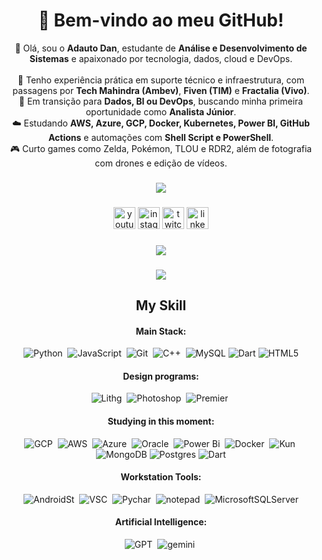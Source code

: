 <!-- Título centralizado -->
<h1 align="center">🚀 Bem-vindo ao meu GitHub!</h1>

<!-- Apresentação -->
<p align="center">
  👋 Olá, sou o <strong>Adauto Dan</strong>, estudante de <strong>Análise e Desenvolvimento de Sistemas</strong> e apaixonado por tecnologia, dados, cloud e DevOps.
  <br><br>
  💼 Tenho experiência prática em suporte técnico e infraestrutura, com passagens por <strong>Tech Mahindra (Ambev)</strong>, <strong>Fiven (TIM)</strong> e <strong>Fractalia (Vivo)</strong>.
  <br>
  🔁 Em transição para <strong>Dados, BI ou DevOps</strong>, buscando minha primeira oportunidade como <strong>Analista Júnior</strong>.
  <br>
  ☁️ Estudando <strong>AWS, Azure, GCP, Docker, Kubernetes, Power BI, GitHub Actions</strong> e automações com <strong>Shell Script e PowerShell</strong>.
  <br>
  🎮 Curto games como Zelda, Pokémon, TLOU e RDR2, além de fotografia com drones e edição de vídeos.
</p>


###
<div align="center">
   <img src="https://images-wixmp-ed30a86b8c4ca887773594c2.wixmp.com/f/4d2c9658-e25e-4dd6-9c56-932447f29482/ddio625-88c6c961-13c1-43ee-a08f-3c3ceeb7f053.gif?token=eyJ0eXAiOiJKV1QiLCJhbGciOiJIUzI1NiJ9.eyJzdWIiOiJ1cm46YXBwOjdlMGQxODg5ODIyNjQzNzNhNWYwZDQxNWVhMGQyNmUwIiwiaXNzIjoidXJuOmFwcDo3ZTBkMTg4OTgyMjY0MzczYTVmMGQ0MTVlYTBkMjZlMCIsIm9iaiI6W1t7InBhdGgiOiJcL2ZcLzRkMmM5NjU4LWUyNWUtNGRkNi05YzU2LTkzMjQ0N2YyOTQ4MlwvZGRpbzYyNS04OGM2Yzk2MS0xM2MxLTQzZWUtYTA4Zi0zYzNjZWViN2YwNTMuZ2lmIn1dXSwiYXVkIjpbInVybjpzZXJ2aWNlOmZpbGUuZG93bmxvYWQiXX0.1Shjpe-XOI7ativXu5UeoPDRzJkK_mAkgdJdHTEVSQM" heitght="350"  />


###

<div align="center">
  <img src="https://img.shields.io/static/v1?message=Youtube&logo=youtube&label=&color=FF0000&logoColor=white&labelColor=&style=for-the-badge" height="35" alt="youtube logo"  />
  <img src="https://img.shields.io/static/v1?message=Instagram&logo=instagram&label=&color=E4405F&logoColor=white&labelColor=&style=for-the-badge" height="35" alt="instagram logo"  />
  <img src="https://img.shields.io/static/v1?message=Twitch&logo=twitch&label=&color=9146FF&logoColor=white&labelColor=&style=for-the-badge" height="35" alt="twitch logo"  />
  <img src="https://img.shields.io/static/v1?message=LinkedIn&logo=linkedin&label=&color=0077B5&logoColor=white&labelColor=&style=for-the-badge" height="35" alt="linkedin logo"  />
</div>

###

<div>
  <img heigth="140" src="https://github-readme-stats.vercel.app/api?username=DanXDanXD&show_icons=true&theme=nord"  />
</div>

###

<div>
  <img heigth="150" src="https://github-readme-stats.vercel.app/api/top-langs/?username=DanXDanXD&size_weight=0.5&count_weight=0.5&&theme=nord" />
  </div>

## My Skill


#### Main Stack:

![Python](https://img.shields.io/badge/Python-14354C?style=for-the-badge&logo=python&logoColor=white)&nbsp;
![JavaScript](https://img.shields.io/badge/JavaScript-F7DF1E?style=for-the-badge&logo=javascript&logoColor=black)&nbsp;
![Git](https://img.shields.io/badge/GIT-E44C30?style=for-the-badge&logo=git&logoColor=white)&nbsp;
![C++](https://img.shields.io/badge/C%2B%2B-00599C?style=for-the-badge&logo=c%2B%2B&logoColor=white)&nbsp;
![MySQL](https://img.shields.io/badge/mysql-4479A1.svg?style=for-the-badge&logo=mysql&logoColor=white)
![Dart](https://img.shields.io/badge/dart-%230175C2.svg?style=for-the-badge&logo=dart&logoColor=white)
![HTML5](https://img.shields.io/badge/html5-%23E34F26.svg?style=for-the-badge&logo=html5&logoColor=white)


#### Design programs:

![Lithg](https://img.shields.io/badge/Adobe%20Lightroom-31A8FF?style=for-the-badge&logo=Adobe%20Lightroom&logoColor=white
)&nbsp;
![Photoshop](https://img.shields.io/badge/Adobe%20Photoshop-31A8FF?style=for-the-badge&logo=Adobe%20Photoshop&logoColor=black
)&nbsp;
![Premier](https://img.shields.io/badge/Adobe%20Premiere%20Pro-9999FF?style=for-the-badge&logo=Adobe%20Premiere%20Pro&logoColor=white
)&nbsp;


#### Studying in this moment:

![GCP](https://img.shields.io/badge/Google_Cloud-4285F4?style=for-the-badge&logo=google-cloud&logoColor=white)&nbsp;
![AWS](https://img.shields.io/badge/Amazon_AWS-FF9900?style=for-the-badge&logo=amazonaws&logoColor=white)&nbsp;
![Azure](https://img.shields.io/badge/Azure_DevOps-0078D7?style=for-the-badge&logo=azure-devops&logoColor=white)&nbsp;
![Oracle](https://img.shields.io/badge/Oracle-F80000?style=for-the-badge&logo=oracle&logoColor=black)&nbsp;
![Power Bi](https://img.shields.io/badge/PowerBI-F2C811?style=for-the-badge&logo=Power%20BI&logoColor=white)&nbsp;
![Docker](https://img.shields.io/badge/Docker-2CA5E0?style=for-the-badge&logo=docker&logoColor=white)&nbsp;
![Kun](https://img.shields.io/badge/kubernetes-326ce5.svg?&style=for-the-badge&logo=kubernetes&logoColor=white)&nbsp;
![MongoDB](https://img.shields.io/badge/MongoDB-%234ea94b.svg?style=for-the-badge&logo=mongodb&logoColor=white)
![Postgres](https://img.shields.io/badge/postgres-%23316192.svg?style=for-the-badge&logo=postgresql&logoColor=white)
![Dart](https://img.shields.io/badge/dart-%230175C2.svg?style=for-the-badge&logo=dart&logoColor=white)



#### Workstation Tools:

![AndroidSt](https://img.shields.io/badge/Android_Studio-3DDC84?style=for-the-badge&logo=android-studio&logoColor=white)&nbsp;
![VSC](https://img.shields.io/badge/Visual_Studio_Code-0078D4?style=for-the-badge&logo=visual%20studio%20code&logoColor=white)&nbsp;
![Pychar](https://img.shields.io/badge/PyCharm-000000.svg?&style=for-the-badge&logo=PyCharm&logoColor=white)&nbsp;
![notepad](https://img.shields.io/badge/Notepad++-90E59A.svg?style=for-the-badge&logo=notepad%2B%2B&logoColor=black)&nbsp;
![MicrosoftSQLServer](https://img.shields.io/badge/Microsoft%20SQL%20Server-CC2927?style=for-the-badge&logo=microsoft%20sql%20server&logoColor=white)

#### Artificial Intelligence:

![GPT](https://img.shields.io/badge/ChatGPT-74aa9c?style=for-the-badge&logo=openai&logoColor=white
)&nbsp;
![gemini](https://img.shields.io/badge/Gemini-8E75B2?style=for-the-badge&logo=googlebard&logoColor=fff
)&nbsp;
